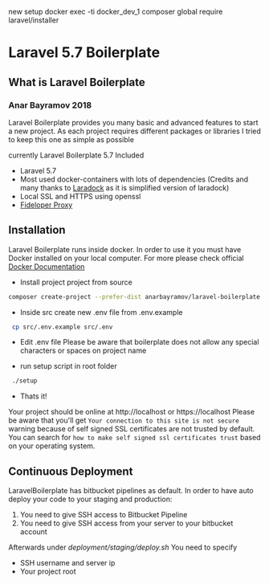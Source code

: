new setup
docker exec -ti docker_dev_1 composer global require laravel/installer


# Laravel 5.7 Boilerplate

## What is Laravel Boilerplate

### Anar Bayramov 2018

Laravel Boilerplate provides you many basic and advanced features to start a new project.
As each project requires different packages or libraries I tried to keep this one as simple as possible

currently Laravel Boilerplate 5.7 Included

* Laravel 5.7
* Most used docker-containers with lots of dependencies (Credits and many thanks to [Laradock](https://github.com/laradock/laradock) as it is simplified version of laradock)
* Local SSL and HTTPS using openssl
* [Fideloper Proxy](https://github.com/fideloper/proxy)


## Installation

Laravel Boilerplate runs inside docker. In order to use it you must have Docker installed on your local computer. For more please check official [Docker Documentation](https://docs.docker.com/install)



* Install project project from source

```bash
composer create-project --prefer-dist anarbayramov/laravel-boilerplate myproject
```
* Inside src create new .env file from .env.example
```bash
 cp src/.env.example src/.env
```

* Edit .env file Please be aware that boilerplate does not allow any special characters or spaces on project name

* run setup script in root folder

```bash
 ./setup
```
* Thats it!

Your project should be online at http://localhost or https://localhost
Please be aware that you'll get `Your connection to this site is not secure` warning because of self signed SSL certificates are not trusted by default. You can search for `how to make self signed ssl certificates trust` based on your operating system.



## Continuous Deployment

LaravelBoilerplate has bitbucket pipelines as default. In order to have auto deploy your code to your staging and production:
1) You need to give SSH access to Bitbucket Pipeline
2) You need to give SSH access from your server to your bitbucket account

Afterwards under *deployment/staging/deploy.sh* You need to specify
* SSH username and server ip
* Your project root
